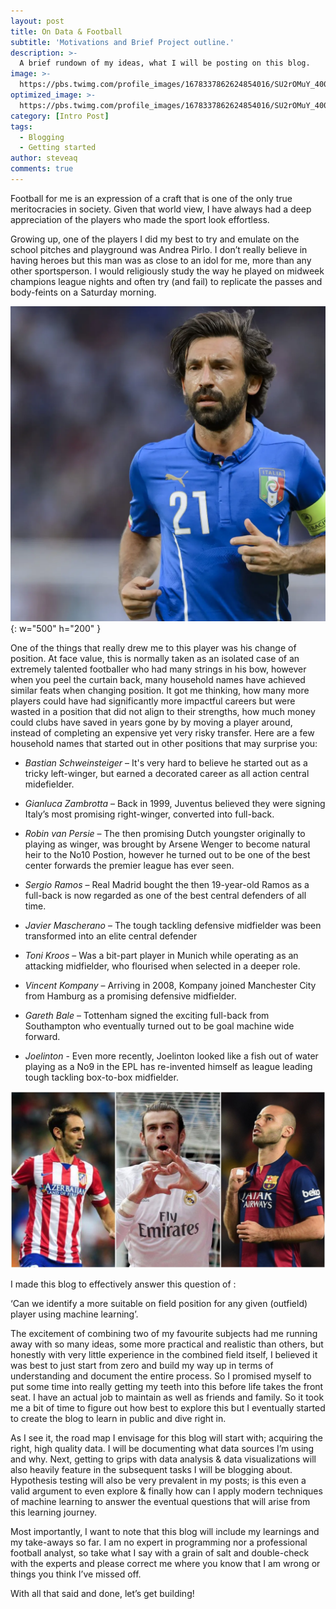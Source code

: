 ```yaml
---
layout: post
title: On Data & Football
subtitle: 'Motivations and Brief Project outline.'
description: >-
  A brief rundown of my ideas, what I will be posting on this blog.
image: >-
  https://pbs.twimg.com/profile_images/1678337862624854016/SU2rOMuY_400x400.jpg
optimized_image: >-
  https://pbs.twimg.com/profile_images/1678337862624854016/SU2rOMuY_400x400.jpg
category: [Intro Post]
tags:
  - Blogging
  - Getting started
author: steveaq
comments: true
---
```


Football for me is an expression of a craft that is one of the only true meritocracies in society. Given that world view, I have always had a deep appreciation of the players who made the sport look effortless. 

Growing up, one of the players I did my best to try and emulate on the school pitches and playground was Andrea Pirlo. I don’t really believe in having heroes but this man was as close to an idol for me, more than any other sportsperson. I would religiously study the way he played on midweek champions league nights and often try (and fail) to replicate the passes and body-feints on a Saturday morning. 

![pirlo](/images/pirlo.png){: w="500" h="200" }

One of the things that really drew me to this player was his change of position. At face value, this is normally taken as an isolated case of an extremely talented footballer who had many strings in his bow, however when you peel the curtain back, many household names have achieved similar feats when changing position. It got me thinking, how many more players could have had significantly more impactful careers but were wasted in a position that did not align to their strengths, how much money could clubs have saved in years gone by by moving a player around, instead of completing an expensive yet very risky transfer. Here are a few household names that started out in other positions that may surprise you:

- *Bastian Schweinsteiger* – It's very hard to believe he started out as a tricky left-winger, but earned a decorated career as all action central midefielder.

- *Gianluca Zambrotta* – Back in 1999, Juventus believed they were signing Italy’s most promising right-winger, converted into full-back. 

- *Robin van Persie* – The then promising Dutch youngster originally to playing as winger, was brought by Arsene Wenger to become natural heir to the No10 Postion, however he turned out to be one of the best center forwards the premier league has ever seen.

- *Sergio Ramos* – Real Madrid bought the then 19-year-old Ramos as a full-back is now regarded as one of the best central defenders of all time.

- *Javier Mascherano* – The tough tackling defensive midfielder was been transformed into an elite central defender 

- *Toni Kroos* – Was a bit-part player in Munich while operating as an attacking midfielder, who flourised when selected in a deeper role. 

- *Vincent Kompany* – Arriving in 2008, Kompany joined Manchester City from Hamburg as a promising defensive midfielder.

- *Gareth Bale* – Tottenham signed the exciting full-back from Southampton who eventually turned out to be goal machine wide forward.

- *Joelinton* - Even more recently, Joelinton looked like a fish out of water playing as a No9 in the EPL has re-invented himself as league leading tough tackling box-to-box midfielder.

![Players](/images/players.png)

I made this blog to effectively answer this question of :

‘Can we identify a more suitable on field position for any given (outfield) player using machine learning’. 

The excitement of combining two of my favourite subjects had me running away with so many ideas, some more practical and realistic than others, but honestly with very little experience in the combined field itself, I believed it was best to just start from zero and build my way up in terms of understanding and document the entire process. So I promised myself to put some time into really getting my teeth into this before life takes the front seat. I have an actual job to maintain as well as friends and family. So it took me a bit of time to figure out how best to explore this but I eventually started to create the blog to learn in public and dive right in.

As I see it, the road map I envisage for this blog will start with; acquiring the right, high quality data. I will be documenting what data sources I’m using and why. Next, getting to grips with data analysis & data visualizations will also heavily feature in the subsequent tasks I will be blogging about. Hypothesis testing will also be very prevalent in my posts; is this even a valid argument to even explore & finally how can I apply modern techniques of machine learning to answer the eventual questions that will arise from this learning journey. 

Most importantly, I want to note that this blog will include my learnings and my take-aways so far. I am no expert in programming nor a professional football analyst, so take what I say with a grain of salt and double-check with the experts and please correct me where you know that I am wrong or things you think I’ve missed off. 

With all that said and done, let’s get building! 
